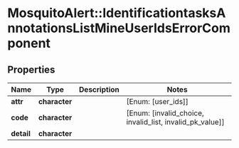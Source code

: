 # MosquitoAlert::IdentificationtasksAnnotationsListMineUserIdsErrorComponent


## Properties
Name | Type | Description | Notes
------------ | ------------- | ------------- | -------------
**attr** | **character** |  | [Enum: [user_ids]] 
**code** | **character** |  | [Enum: [invalid_choice, invalid_list, invalid_pk_value]] 
**detail** | **character** |  | 


